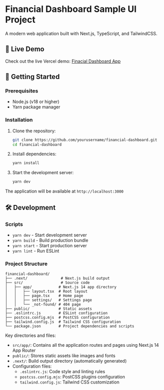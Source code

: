 # Financial Dashboard Sample UI Project

A modern web application built with Next.js, TypeScript, and TailwindCSS.

## 🔗 Live Demo

Check out the live Vercel demo: [Finacial Dashboard App](https://soar-mocha.vercel.app)

## 🚀 Getting Started

### Prerequisites

- Node.js (v18 or higher)
- Yarn package manager

### Installation

1. Clone the repository:

   ```bash
   git clone https://github.com/yourusername/financial-dashboard.git
   cd financial-dashboard
   ```

2. Install dependencies:

   ```bash
   yarn install
   ```

3. Start the development server:
   ```bash
   yarn dev
   ```

The application will be available at `http://localhost:3000`

## 🛠️ Development

### Scripts

- `yarn dev` - Start development server
- `yarn build` - Build production bundle
- `yarn start` - Start production server
- `yarn lint` - Run ESLint

### Project Structure

```
financial-dashboard/
├── .next/               # Next.js build output
├── src/                 # Source code
│   ├── app/            # Next.js 14 app directory
│   │   ├── layout.tsx  # Root layout
│   │   ├── page.tsx    # Home page
│   │   ├── settings/   # Settings page
│   │   └── _not-found/ # 404 page
├── public/             # Static assets
├── .eslintrc.js        # ESLint configuration
├── postcss.config.mjs  # PostCSS configuration
├── tailwind.config.js  # Tailwind CSS configuration
└── package.json        # Project dependencies and scripts
```

Key directories and files:

- `src/app/`: Contains all the application routes and pages using Next.js 14 App Router
- `public/`: Stores static assets like images and fonts
- `.next/`: Build output directory (automatically generated)
- Configuration files:
  - `.eslintrc.js`: Code style and linting rules
  - `postcss.config.mjs`: PostCSS plugins configuration
  - `tailwind.config.js`: Tailwind CSS customization
